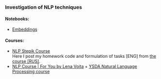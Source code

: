 ### Investigation of NLP techniques  

#### Notebooks:
* [Embeddings](https://nbviewer.org/github/Extremesarova/nlp/blob/main/groundwork/embeddings.ipynb)

#### Courses:
 - [NLP Stepik Course](https://github.com/Extremesarova/nlp/tree/main/stepik_nlp_course "Homework for NLP course from Stepik") \
Here I post my homework code and formulation of tasks [ENG] from [the course [RUS]](https://stepik.org/course/54098/info "Stepik NLP Course"). 
- [NLP Course | For You by Lena Voita](https://lena-voita.github.io/nlp_course.html) + [YSDA Natural Language Processing course](https://github.com/yandexdataschool/nlp_course)